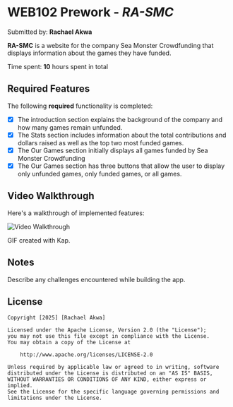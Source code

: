 # WEB102 Prework - *RA-SMC*

Submitted by: **Rachael Akwa**

**RA-SMC** is a website for the company Sea Monster Crowdfunding that displays information about the games they have funded.

Time spent: **10** hours spent in total

## Required Features

The following **required** functionality is completed:

* [x] The introduction section explains the background of the company and how many games remain unfunded.
* [x] The Stats section includes information about the total contributions and dollars raised as well as the top two most funded games.
* [x] The Our Games section initially displays all games funded by Sea Monster Crowdfunding
* [x] The Our Games section has three buttons that allow the user to display only unfunded games, only funded games, or all games.

## Video Walkthrough

Here's a walkthrough of implemented features:

<!-- <img src='https://i.imgur.com/B3cIbBD.gif' title='Video Walkthrough' width='600' alt='Video Walkthrough' /> -->
![Video Walkthrough](https://i.imgur.com/B3cIbBD.gif)

<!-- Replace this with whatever GIF tool you used! -->
GIF created with Kap.  
<!-- Mac Screenrecording -->

## Notes

Describe any challenges encountered while building the app.

## License

    Copyright [2025] [Rachael Akwa]

    Licensed under the Apache License, Version 2.0 (the "License");
    you may not use this file except in compliance with the License.
    You may obtain a copy of the License at

        http://www.apache.org/licenses/LICENSE-2.0

    Unless required by applicable law or agreed to in writing, software
    distributed under the License is distributed on an "AS IS" BASIS,
    WITHOUT WARRANTIES OR CONDITIONS OF ANY KIND, either express or implied.
    See the License for the specific language governing permissions and
    limitations under the License.
